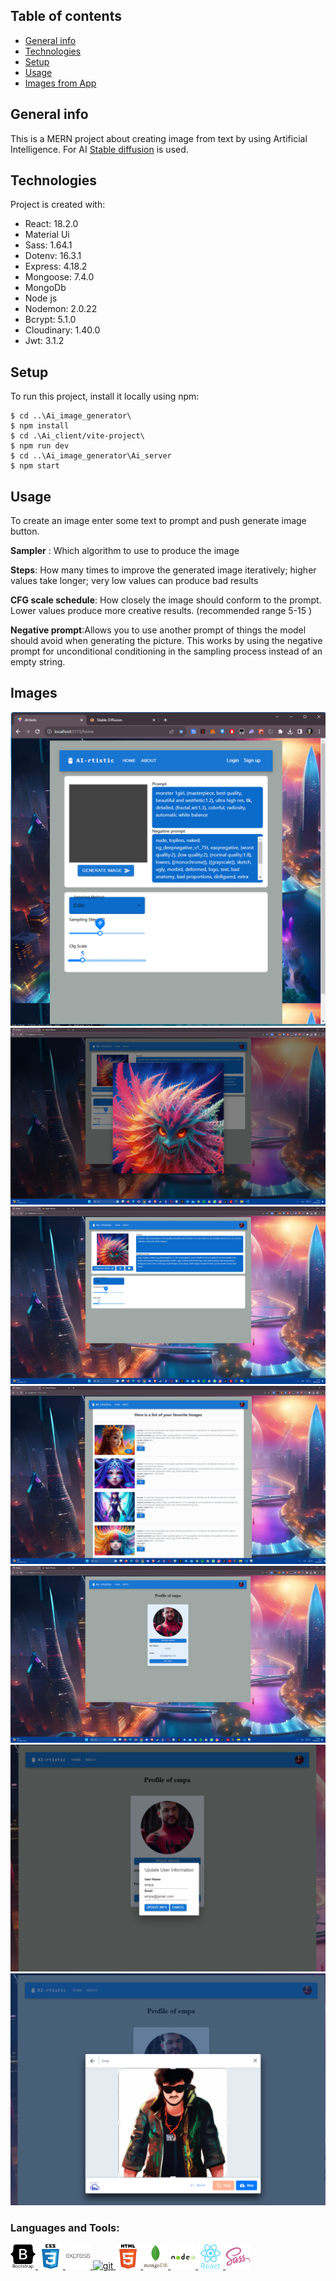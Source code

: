 ## Table of contents
* [General info](#general-info)
* [Technologies](#technologies)
* [Setup](#setup)
* [Usage](#usage)
* [Images from App](#images)
## General info
This is a MERN project about creating image from text by using Artificial Intelligence. 
For AI [Stable diffusion](https://github.com/AUTOMATIC1111/stable-diffusion-webui/wiki/Features#alt-diffusion) is used. 

	
## Technologies
Project is created with:

* React: 18.2.0
* Material Ui
* Sass: 1.64.1
* Dotenv: 16.3.1
* Express: 4.18.2
* Mongoose: 7.4.0
* MongoDb
* Node js
* Nodemon: 2.0.22
* Bcrypt: 5.1.0
* Cloudinary: 1.40.0
* Jwt: 3.1.2
	
## Setup
To run this project, install it locally using npm:

```
$ cd ..\Ai_image_generator\
$ npm install
$ cd .\Ai_client/vite-project\
$ npm run dev
$ cd ..\Ai_image_generator\Ai_server
$ npm start
```
## Usage
 To create an image enter some text to prompt and push generate image button. 
 
 **Sampler** : Which algorithm to use to produce the image

**Steps**: How many times to improve the generated image iteratively; higher values take longer; very low values can produce bad results

**CFG scale schedule**: How closely the image should conform to the prompt. Lower values produce more creative results. (recommended range 5-15 )

**Negative prompt**:Allows you to use another prompt of things the model should avoid when generating the picture. This works by using the negative prompt for unconditional conditioning in the sampling process instead of an empty string.

## Images
![Alt text](<screen shots/Ekran görüntüsü 2023-08-23 223828.png>)
![Alt text](<screen shots/Ekran görüntüsü 2023-08-23 223715.png>)
![Alt text](<screen shots/Ekran görüntüsü 2023-08-23 223729.png>)
![Alt text](<screen shots/Ekran görüntüsü 2023-08-23 223754.png>)
![Alt text](<screen shots/Ekran görüntüsü 2023-08-23 223804.png>)
![Alt text](<screen shots/Ekran görüntüsü 2023-08-23 224507.png>)
![Alt text](<screen shots/Ekran görüntüsü 2023-08-23 224540.png>)


<h3 align="left">Languages and Tools:</h3>
<p align="left"> <a href="https://getbootstrap.com" target="_blank" rel="noreferrer"> <img src="https://raw.githubusercontent.com/devicons/devicon/master/icons/bootstrap/bootstrap-plain-wordmark.svg" alt="bootstrap" width="40" height="40"/> </a> <a href="https://www.w3schools.com/css/" target="_blank" rel="noreferrer"> <img src="https://raw.githubusercontent.com/devicons/devicon/master/icons/css3/css3-original-wordmark.svg" alt="css3" width="40" height="40"/> </a> <a href="https://expressjs.com" target="_blank" rel="noreferrer"> <img src="https://raw.githubusercontent.com/devicons/devicon/master/icons/express/express-original-wordmark.svg" alt="express" width="40" height="40"/> </a> <a href="https://git-scm.com/" target="_blank" rel="noreferrer"> <img src="https://www.vectorlogo.zone/logos/git-scm/git-scm-icon.svg" alt="git" width="40" height="40"/> </a> <a href="https://www.w3.org/html/" target="_blank" rel="noreferrer"> <img src="https://raw.githubusercontent.com/devicons/devicon/master/icons/html5/html5-original-wordmark.svg" alt="html5" width="40" height="40"/> </a> <a href="https://www.mongodb.com/" target="_blank" rel="noreferrer"> <img src="https://raw.githubusercontent.com/devicons/devicon/master/icons/mongodb/mongodb-original-wordmark.svg" alt="mongodb" width="40" height="40"/> </a> <a href="https://nodejs.org" target="_blank" rel="noreferrer"> <img src="https://raw.githubusercontent.com/devicons/devicon/master/icons/nodejs/nodejs-original-wordmark.svg" alt="nodejs" width="40" height="40"/> </a> <a href="https://reactjs.org/" target="_blank" rel="noreferrer"> <img src="https://raw.githubusercontent.com/devicons/devicon/master/icons/react/react-original-wordmark.svg" alt="react" width="40" height="40"/> </a> <a href="https://sass-lang.com" target="_blank" rel="noreferrer"> <img src="https://raw.githubusercontent.com/devicons/devicon/master/icons/sass/sass-original.svg" alt="sass" width="40" height="40"/> </a> </p>